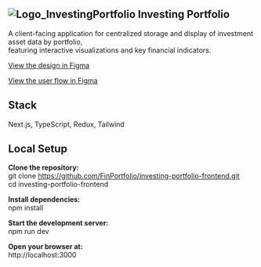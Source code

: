## ![Logo_InvestingPortfolio](https://github.com/user-attachments/assets/4e29e872-b7e3-417f-be6a-a0d76ca80642) Investing Portfolio

A client-facing application for centralized storage and display of investment asset data by portfolio,  
featuring interactive visualizations and key financial indicators.

[View the design in Figma](https://www.figma.com/design/pgJZ1k373fLmf9hammCaa9/InvestTracker?node-id=0-1&t=zoRXrpySBrwLdVt6-1)  

[View the user flow in Figma](https://www.figma.com/board/dStMv0ufPjnlZRoLtPKKLI/InvestTracker_schema?node-id=0-1&t=ELRV8qlvieXaIprq-1)

## Stack 
Next.js, TypeScript, Redux, Tailwind

## Local Setup
**Clone the repository:**  
git clone https://github.com/FinPortfolio/investing-portfolio-frontend.git  
cd investing-portfolio-frontend

**Install dependencies:**  
npm install

**Start the development server:**  
npm run dev

**Open your browser at:**  
http://localhost:3000
